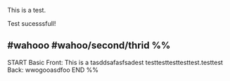 
This is a test.

Test sucesssfull!



#wahooo
#wahoo/second/thrid
%%
---
START
Basic
Front: This is a tasddsafasfsadest testtesttesttesttest.testtest
Back: wwogooasdfoo
END
%%